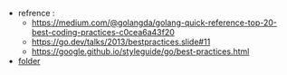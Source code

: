 - refrence :
  - https://medium.com/@golangda/golang-quick-reference-top-20-best-coding-practices-c0cea6a43f20
  - https://go.dev/talks/2013/bestpractices.slide#11
  - https://google.github.io/styleguide/go/best-practices.html
- [folder](https://github.com/golang-standards/project-layout)
